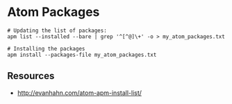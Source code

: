 # Atom Packages

```
# Updating the list of packages:
apm list --installed --bare | grep '^[^@]\+' -o > my_atom_packages.txt

# Installing the packages
apm install --packages-file my_atom_packages.txt
```

## Resources
- http://evanhahn.com/atom-apm-install-list/
